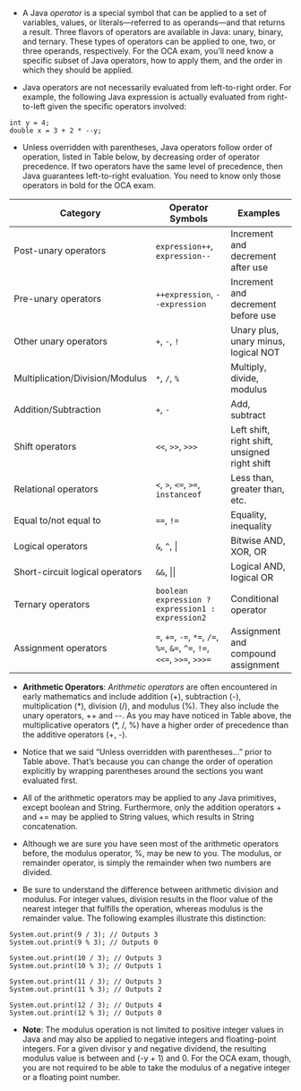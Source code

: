 - A Java *operator* is a special symbol that can be applied to a set of variables, values, or literals—referred to as operands—and that returns a result. Three flavors of operators are available in Java: unary, binary, and ternary. These types of operators can be applied to one, two, or three operands, respectively. For the OCA exam, you’ll need know a specific subset of Java operators, how to apply them, and the order in which they should be applied.

- Java operators are not necessarily evaluated from left-to-right order. For example, the following Java expression is actually evaluated from right-to-left given the specific operators involved:
```
int y = 4;
double x = 3 + 2 * --y;
```

- Unless overridden with parentheses, Java operators follow order of operation, listed in Table below, by decreasing order of operator precedence. If two operators have the same level of precedence, then Java guarantees left-to-right evaluation. You need to know only those operators in bold for the OCA exam.

| Category                          | Operator Symbols                          | Examples                               |
|-----------------------------------|------------------------------------------|----------------------------------------|
| Post-unary operators              | `expression++`, `expression--`          | Increment and decrement after use      |
| Pre-unary operators               | `++expression`, `--expression`          | Increment and decrement before use     |
| Other unary operators              | `+`, `-`, `!`                           | Unary plus, unary minus, logical NOT   |
| Multiplication/Division/Modulus   | `*`, `/`, `%`                           | Multiply, divide, modulus              |
| Addition/Subtraction              | `+`, `-`                                | Add, subtract                          |
| Shift operators                   | `<<`, `>>`, `>>>`                       | Left shift, right shift, unsigned right shift |
| Relational operators              | `<`, `>`, `<=`, `>=`, `instanceof`     | Less than, greater than, etc.         |
| Equal to/not equal to            | `==`, `!=`                              | Equality, inequality                   |
| Logical operators                 | `&`, `^`, \|                           | Bitwise AND, XOR, OR                   |
| Short-circuit logical operators    | `&&`, \|\|                              | Logical AND, logical OR                |
| Ternary operators                 | `boolean expression ? expression1 : expression2` | Conditional operator            |
| Assignment operators              | `=`, `+=`, `-=`, `*=`, `/=`, `%=`, `&=`, `^=`, `!=`, `<<=`, `>>=`, `>>>=` | Assignment and compound assignment      |

- __Arithmetic Operators__: *Arithmetic operators* are often encountered in early mathematics and include addition (+), subtraction (-), multiplication (\*), division (/), and modulus (%). They also include the unary operators, ++ and --. As you may have noticed in Table above, the multiplicative operators (\*, /, %) have a higher order of precedence than the additive operators (+, -). 

- Notice that we said “Unless overridden with parentheses…” prior to Table above. That’s because you can change the order of operation explicitly by wrapping parentheses around the sections you want evaluated first.

- All of the arithmetic operators may be applied to any Java primitives, except boolean and String. Furthermore, only the addition operators + and += may be applied to String values, which results in String concatenation.

- Although we are sure you have seen most of the arithmetic operators before, the modulus operator, %, may be new to you. The modulus, or remainder operator, is simply the remainder when two numbers are divided.

- Be sure to understand the difference between arithmetic division and modulus. For integer values, division results in the floor value of the nearest integer that fulfills the operation, whereas modulus is the remainder value. The following examples illustrate this distinction:
```
System.out.print(9 / 3); // Outputs 3
System.out.print(9 % 3); // Outputs 0

System.out.print(10 / 3); // Outputs 3
System.out.print(10 % 3); // Outputs 1

System.out.print(11 / 3); // Outputs 3
System.out.print(11 % 3); // Outputs 2

System.out.print(12 / 3); // Outputs 4
System.out.print(12 % 3); // Outputs 0
```

- __Note__: The modulus operation is not limited to positive integer values in Java and may also be applied to negative integers and floating-point integers. For a given divisor y and negative dividend, the resulting modulus value is between and (-y + 1) and 0. For the OCA exam, though, you are not required to be able to take the modulus of a negative integer or a floating point number.